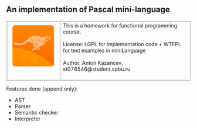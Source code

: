 <!DOCTYPE html>
<html>

<head>
<meta charset="utf-8">
<title>Pascal readme</title>
<style>
    th, td { border-style: ridge }
</style>
</head>

<body>

<h2>An implementation of Pascal mini-language</h2>

<table>
    <tr style="vertical-align:top">
        <td width="128">
        <img src="logo.png" width="128" >
        </td>
        <td>
        This is a homework for functional programming course.
        <br><br>
        License: LGPL for implementation code + WTFPL for test examples in miniLanguage
        <br><br>
        Author: Anton Kazancev, st076546@student.spbu.ru
        <br><br>
    </tr>
</table>

Features done (append only):
<br>
<ul>
    <li>AST</li>
    <li>Parser</li>
    <li>Semantic checker</li>
    <li>Interpreter</li>
</ul>
</td>

</body>
</html>
